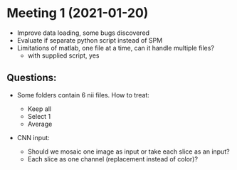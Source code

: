 # Meeting 1 (2021-01-20)
* Improve data loading, some bugs discovered
* Evaluate if separate python script instead of SPM
* Limitations of matlab, one file at a time, can it handle multiple files?
    - with supplied script, yes

## Questions:
* Some folders contain 6 nii files. How to treat:
    - Keep all
    - Select 1
    - Average

* CNN input:
    - Should we mosaic one image as input or take each slice as an input?
    - Each slice as one channel (replacement instead of color)?